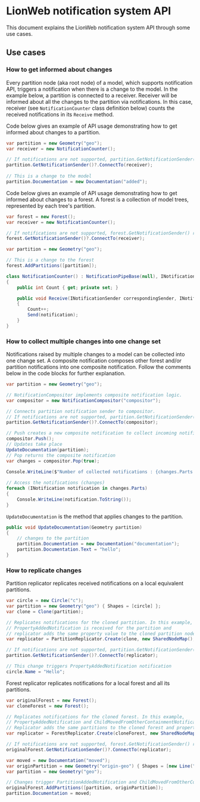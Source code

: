 # LionWeb notification system API

This document explains the LionWeb notification system API through some use cases. 

## Use cases
### How to get informed about changes
Every partition node (aka root node) of a model, which supports notification API, triggers a notification when there is a change to the model. 
In the example below, a partition is connected to a receiver. Receiver will be informed about all the changes to the partition via notifications. 
In this case, receiver (see `NotificationCounter` class definition below) counts the received notifications in its `Receive` method. 

Code below gives an example of API usage demonstrating how to get informed about changes to a partition.
```csharp
var partition = new Geometry("geo");
var receiver = new NotificationCounter();

// If notifications are not supported, partition.GetNotificationSender() returns null.
partition.GetNotificationSender()?.ConnectTo(receiver);
        
// This is a change to the model
partition.Documentation = new Documentation("added");
```
Code below gives an example of API usage demonstrating how to get informed about changes to a forest.
A forest is a collection of model trees, represented by each tree's partition.
```csharp
var forest = new Forest();
var receiver = new NotificationCounter();

// If notifications are not supported, forest.GetNotificationSender() returns null.
forest.GetNotificationSender()?.ConnectTo(receiver);

var partition = new Geometry("geo");

// This is a change to the forest
forest.AddPartitions([partition]); 
```

```csharp
class NotificationCounter() : NotificationPipeBase(null), INotificationHandler
{
    public int Count { get; private set; }

    public void Receive(INotificationSender correspondingSender, INotification notification)
    {
        Count++;
        Send(notification);
    }
}
```

### How to collect multiple changes into one change set 
Notifications raised by multiple changes to a model can be collected into one change set. 
A composite notification composes other forest and/or partition notifications into one
composite notification. Follow the comments below in the code blocks for further explanation.


```csharp
var partition = new Geometry("geo");

// NotificationCompositor implements composite notification logic. 
var compositor = new NotificationCompositor("compositor");

// Connects partition notification sender to compositor.
// If notifications are not supported, partition.GetNotificationSender() returns null.
partition.GetNotificationSender()?.ConnectTo(compositor);

// Push creates a new composite notification to collect incoming notifications
compositor.Push();
// Updates take place
UpdateDocumentation(partition);
// Pop returns the composite notification 
var changes = compositor.Pop(true);
    
Console.WriteLine($"Number of collected notifications : {changes.Parts.Count}"); // prints 2

// Access the notifications (changes)  
foreach (INotification notification in changes.Parts)
{
    Console.WriteLine(notification.ToString());
}
```

`UpdateDocumentation` is the method that applies changes to the partition.
```csharp
public void UpdateDocumentation(Geometry partition)
{
    // changes to the partition
    partition.Documentation = new Documentation("documentation");
    partition.Documentation.Text = "hello";
}
```

### How to replicate changes

Partition replicator replicates received notifications on a local equivalent partitions.

```csharp
var circle = new Circle("c");
var partition = new Geometry("geo") { Shapes = [circle] };
var clone = Clone(partition);

// Replicates notifications for the cloned partition. In this example, 
// PropertyAddedNotification is received for the partition and 
// replicator adds the same property value to the cloned partition node.
var replicator = PartitionReplicator.Create(clone, new SharedNodeMap(), partition.GetId());

// If notifications are not supported, partition.GetNotificationSender() returns null.
partition.GetNotificationSender()?.ConnectTo(replicator);

// This change triggers PropertyAddedNotification notification
circle.Name = "Hello";

```

Forest replicator replicates notifications for a local forest and all its partitions.

```csharp
var originalForest = new Forest();
var cloneForest = new Forest();

// Replicates notifications for the cloned forest. In this example, 
// PropertyAddedNotification and ChildMovedFromOtherContainmentNotification are received.
// Replicator adds the same partitions to the cloned forest and property value to the partition in the cloned forest.
var replicator = ForestReplicator.Create(cloneForest, new SharedNodeMap(), null);

// If notifications are not supported, forest.GetNotificationSender() returns null.
originalForest.GetNotificationSender()?.ConnectTo(replicator);

var moved = new Documentation("moved");
var originPartition = new Geometry("origin-geo") { Shapes = [new Line("l") { ShapeDocs = moved }] };
var partition = new Geometry("geo");

// Changes trigger PartitionAddedNotification and ChildMovedFromOtherContainmentNotification notifications
originalForest.AddPartitions([partition, originPartition]);
partition.Documentation = moved;
```
 